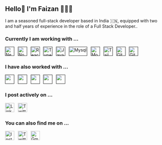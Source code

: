 ## Hello👋 I'm Faizan 👨🏻‍💻

 I am a seasoned full-stack developer based in India 🇮🇳, equipped with two and half years of experience in the role of a Full Stack Developer..<!--at [Inzint](https://ghost.org/) -->

### Currently I am working with ...

<a href="" target="_blank" title="Next.js" rel="noreferrer"><img src="https://cdn.worldvectorlogo.com/logos/nextjs-2.svg" alt="Next.js" width="30" height="30"/></a>&nbsp;&nbsp;
<a href="" target="_blank" title="Node.js" rel="noreferrer"><img src="https://www.vectorlogo.zone/logos/nodejs/nodejs-icon.svg" alt="Node.js" width="30" height="30"/></a>&nbsp;&nbsp;
<a href="" target="_blank" title="ReactJS" rel="noreferrer"><img src="https://www.vectorlogo.zone/logos/reactjs/reactjs-icon.svg" alt="ReactJS" width="30" height="30"/></a>&nbsp;&nbsp;
<a href="" target="_blank" title="TypeScript" rel="noreferrer"><img src="https://www.vectorlogo.zone/logos/typescriptlang/typescriptlang-icon.svg" alt="TypeScript" width="30" height="30"/></a>&nbsp;&nbsp;
<a href="" target="_blank" title="JavaScript" rel="noreferrer"><img src="https://www.freepnglogos.com/uploads/javascript-png/javascript-vector-logo-yellow-png-transparent-javascript-vector-12.png" alt="JavaScript" width="30" height="30"/></a>&nbsp;&nbsp;
<a href="" target="_blank" title="Mysql" rel="noreferrer"><img src="https://www.vectorlogo.zone/logos/mysql/mysql-official.svg" alt="Mysql" width="60" height="30"/></a>&nbsp;&nbsp;
<a href="" target="_blank" title="MongoDB" rel="noreferrer"><img src="https://www.vectorlogo.zone/logos/mongodb/mongodb-icon.svg" alt="Mongo" width="30" height="30"/></a>&nbsp;&nbsp;
<a href="" target="_blank" title="Tailwind" rel="noreferrer"><img src="https://www.vectorlogo.zone/logos/tailwindcss/tailwindcss-icon.svg" alt="Tailwind" width="30" height="30"/></a>&nbsp;&nbsp;
<a href="" target="_blank" title="Git" rel="noreferrer"><img src="https://www.vectorlogo.zone/logos/git-scm/git-scm-icon.svg" alt="Git" width="30" height="30"/></a>&nbsp;&nbsp;
<a href="" target="_blank" title="GitHub" rel="noreferrer"><img src="https://www.vectorlogo.zone/logos/github/github-tile.svg" alt="GitHub" width="30" height="30"/></a>&nbsp;&nbsp;

### I have also worked with ...

<a href="" title="Java" target="_blank" rel="noreferrer"><img src="https://www.vectorlogo.zone/logos/java/java-icon.svg" alt="" width="30" height="30"/></a>&nbsp;&nbsp;
<a href="" title="HTML" target="_blank" rel="noreferrer"><img src="https://www.vectorlogo.zone/logos/w3_html5/w3_html5-icon.svg" alt="" width="30" height="30"/></a>&nbsp;&nbsp;
<a href="" title="CSS" target="_blank" rel="noreferrer"><img src="https://www.vectorlogo.zone/logos/w3_css/w3_css-icon.svg" alt="" width="30" height="30"/></a>&nbsp;&nbsp;
<a href="" title="Postman" target="_blank" rel="noreferrer"><img src="https://www.vectorlogo.zone/logos/getpostman/getpostman-icon.svg" alt="" width="30" height="30"/></a>&nbsp;&nbsp;
<a href="" title="Docker" target="_blank" rel="noreferrer"><img src="https://www.vectorlogo.zone/logos/docker/docker-icon.svg" alt="" width="30" height="30"/></a>&nbsp;&nbsp;

### I post actively on ...

<a href="www.linkedin.com/in/faizan-khan-8b622014b" title="faizan-khan-8b622014b" target="_blank" rel="noreferrer"><img src="https://www.vectorlogo.zone/logos/linkedin/linkedin-tile.svg" alt="LinkedIn" width="30" height="30"/></a>&nbsp;&nbsp;
<a href="https://x.com/Mr_faizan1818?t=ph3b5Q3xSaJBDRWUAdx_5A&s=08" title="Mr_Faizan1818" target="_blank" rel="noreferrer"><img src="https://www.vectorlogo.zone/logos/twitter/twitter-icon.svg" alt="Twitter" width="30" height="30"/></a>

### You can also find me on ...

<a href="https://www.instagram.com/___mr__faizan/" title="___mr__faizan" target="_blank" rel="noreferrer"><img src="https://www.vectorlogo.zone/logos/instagram/instagram-icon.svg" alt="Instagram" width="30" height="30"/></a>&nbsp;&nbsp;
<a href="https://x.com/Mr_faizan1818?t=ph3b5Q3xSaJBDRWUAdx_5A&s=08" target="_blank" title="Mr_Faizan1818" rel="noreferrer"><img src="https://www.vectorlogo.zone/logos/twitter/twitter-tile.svg" alt="Twitter" width="30" height="30"/></a>&nbsp;&nbsp;
<a href="mailto:faizan2017.fk@gmail.com" target="_blank" title="vershwal.princi@gmail.com" rel="noreferrer"><img src="https://www.vectorlogo.zone/logos/gmail/gmail-tile.svg" alt="Gmail" width="30" height="30"/></a>

